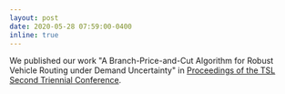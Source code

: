```yaml
---
layout: post
date: 2020-05-28 07:59:00-0400
inline: true
---
```


We published our work "A Branch-Price-and-Cut Algorithm for Robust Vehicle Routing under Demand Uncertainty" in [Proceedings of the TSL Second Triennial Conference](https://www.informs.org/Publications/Proceedings-of-the-TSL-Second-Triennial-Conference).